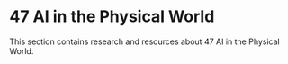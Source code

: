 # 47 AI in the Physical World

This section contains research and resources about 47 AI in the Physical World.